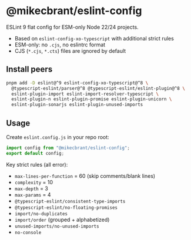# @mikecbrant/eslint-config

ESLint 9 flat config for ESM-only Node 22/24 projects.

- Based on `eslint-config-xo-typescript` with additional strict rules
- ESM-only: no `.cjs`, no eslintrc format
- CJS (`*.cjs`, `*.cts`) files are ignored by default

## Install peers

```bash
pnpm add -D eslint@^9 eslint-config-xo-typescript@^8 \
  @typescript-eslint/parser@^8 @typescript-eslint/eslint-plugin@^8 \
  eslint-plugin-import eslint-import-resolver-typescript \
  eslint-plugin-n eslint-plugin-promise eslint-plugin-unicorn \
  eslint-plugin-sonarjs eslint-plugin-unused-imports
```

## Usage

Create `eslint.config.js` in your repo root:

```js
import config from "@mikecbrant/eslint-config";
export default config;
```

Key strict rules (all error):

- `max-lines-per-function` = 60 (skip comments/blank lines)
- `complexity` = 10
- `max-depth` = 3
- `max-params` = 4
- `@typescript-eslint/consistent-type-imports`
- `@typescript-eslint/no-floating-promises`
- `import/no-duplicates`
- `import/order` (grouped + alphabetized)
- `unused-imports/no-unused-imports`
- `no-console`
